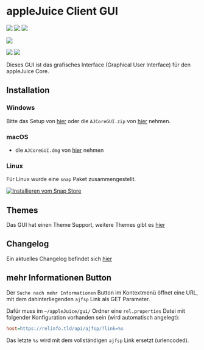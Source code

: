 # appleJuice Client GUI

![](https://img.shields.io/github/release/applejuicenetz/gui-java.svg)
![](https://img.shields.io/github/downloads/applejuicenetz/gui-java/total)
![](https://img.shields.io/github/license/applejuicenetz/gui-java.svg)

![](https://github.com/applejuicenetz/gui-java/workflows/release/badge.svg)

![](https://github.com/applejuicenetz/gui-java/actions/workflows/snapcraft.yml/badge.svg)
![](https://snapcraft.io/applejuice-gui/badge.svg)

Dieses GUI ist das grafisches Interface (Graphical User Interface) für den appleJuice Core.

## Installation

### Windows

Bitte das Setup von [hier](https://github.com/applejuicenetz/gui-java//releases) oder die `AJCoreGUI.zip` von [hier](https://github.com/applejuicenetz/gui-java/releases) nehmen.

### macOS

- die `AJCoreGUI.dmg` von [hier](https://github.com/applejuicenetz/gui-java/releases) nehmen

### Linux

Für Linux wurde eine `snap` Paket zusammengestellt.

[![Installieren vom Snap Store](https://snapcraft.io/static/images/badges/de/snap-store-white.svg)](https://snapcraft.io/applejuice-gui)

## Themes

Das GUI hat einen Theme Support, weitere Themes gibt es [hier](https://github.com/l2fprod/javootoo.com/tree/master/plaf/skinlf/themepacks)

## Changelog

Ein aktuelles Changelog befindet sich [hier](CHANGELOG.md)

## mehr Informationen Button

Der `Suche nach mehr Informationen` Button im Kontextmenü öffnet eine URL, mit dem dahinterliegenden `ajfsp` Link als GET Parameter.

Dafür muss im `~/appleJuice/gui/` Ordner eine `rel.properties` Datei mit folgender Konfiguration vorhanden sein (wird automatisch angelegt):

```ini
host=https://relinfo.tld/api/ajfsp/?link=%s
```

Das letzte `%s` wird mit dem vollständigen `ajfsp` Link ersetzt (urlencoded).
